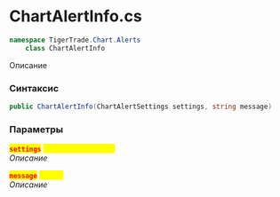 
# ChartAlertInfo.cs
```csharp
namespace TigerTrade.Chart.Alerts  
    class ChartAlertInfo
```

Описание

### Синтаксис
```csharp
public ChartAlertInfo(ChartAlertSettings settings, string message)
```

### Параметры  
<mark style="color:red;">**`settings`**</mark> <mark style="color:yellow;">`ChartAlertSettings`</mark>  
 *Описание*  
  
<mark style="color:red;">**`message`**</mark> <mark style="color:yellow;">`string`</mark>  
 *Описание*  
  

                    
                    